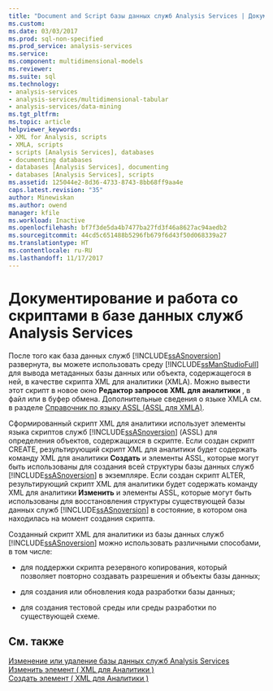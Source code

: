 ```yaml
---
title: "Document and Script базы данных служб Analysis Services | Документы Microsoft"
ms.custom: 
ms.date: 03/03/2017
ms.prod: sql-non-specified
ms.prod_service: analysis-services
ms.service: 
ms.component: multidimensional-models
ms.reviewer: 
ms.suite: sql
ms.technology:
- analysis-services
- analysis-services/multidimensional-tabular
- analysis-services/data-mining
ms.tgt_pltfrm: 
ms.topic: article
helpviewer_keywords:
- XML for Analysis, scripts
- XMLA, scripts
- scripts [Analysis Services], databases
- documenting databases
- databases [Analysis Services], documenting
- databases [Analysis Services], scripts
ms.assetid: 125044e2-8d36-4733-8743-8bb68ff9aa4e
caps.latest.revision: "35"
author: Minewiskan
ms.author: owend
manager: kfile
ms.workload: Inactive
ms.openlocfilehash: bf7f3de5da4b7477ba27fd3f46a8627ac94aedb2
ms.sourcegitcommit: 44cd5c651488b5296fb679f6d43f50d068339a27
ms.translationtype: HT
ms.contentlocale: ru-RU
ms.lasthandoff: 11/17/2017
---
```

# <a name="document-and-script-an-analysis-services-database"></a>Документирование и работа со скриптами в базе данных служб Analysis Services
  После того как база данных служб [!INCLUDE[ssASnoversion](../../includes/ssasnoversion-md.md)] развернута, вы можете использовать среду [!INCLUDE[ssManStudioFull](../../includes/ssmanstudiofull-md.md)] для вывода метаданных базы данных или объекта, содержащегося в ней, в качестве скрипта XML для аналитики (XMLA). Можно вывести этот скрипт в новое окно **Редактор запросов XML для аналитики** , в файл или в буфер обмена. Дополнительные сведения о языке XMLA см. в разделе [Справочник по языку ASSL (ASSL для XMLA)](../../analysis-services/scripting/analysis-services-scripting-language-assl-for-xmla.md).  
  
 Сформированный скрипт XML для аналитики использует элементы языка скриптов служб [!INCLUDE[ssASnoversion](../../includes/ssasnoversion-md.md)] (ASSL) для определения объектов, содержащихся в скрипте. Если создан скрипт CREATE, результирующий скрипт XML для аналитики будет содержать команду XML для аналитики **Создать** и элементы ASSL, которые могут быть использованы для создания всей структуры базы данных служб [!INCLUDE[ssASnoversion](../../includes/ssasnoversion-md.md)] в экземпляре. Если создан скрипт ALTER, результирующий скрипт XML для аналитики будет содержать команду XML для аналитики **Изменить** и элементы ASSL, которые могут быть использованы для восстановления структуры существующей базы данных служб [!INCLUDE[ssASnoversion](../../includes/ssasnoversion-md.md)] в состояние, в котором она находилась на момент создания скрипта.  
  
 Созданный скрипт XML для аналитики из базы данных служб [!INCLUDE[ssASnoversion](../../includes/ssasnoversion-md.md)] можно использовать различными способами, в том числе:  
  
-   для поддержки скрипта резервного копирования, который позволяет повторно создавать разрешения и объекты базы данных;  
  
-   для создания или обновления кода разработки базы данных;  
  
-   для создания тестовой среды или среды разработки по существующей схеме.  
  
## <a name="see-also"></a>См. также  
 [Изменение или удаление базы данных служб Analysis Services](../../analysis-services/multidimensional-models/modify-or-delete-an-analysis-services-database.md)   
 [Изменить элемент &#40; XML для Аналитики &#41;](../../analysis-services/xmla/xml-elements-commands/alter-element-xmla.md)   
 [Создать элемент &#40; XML для Аналитики &#41;](../../analysis-services/xmla/xml-elements-commands/create-element-xmla.md)  
  
  
